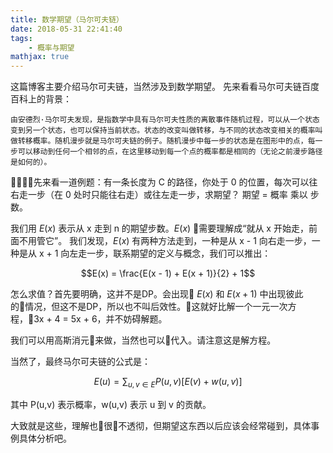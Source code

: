 ```yaml
---
title: 数学期望（马尔可夫链）
date: 2018-05-31 22:41:40
tags:
    - 概率与期望
mathjax: true
---
```


这篇博客主要介绍马尔可夫链，当然涉及到数学期望。
先来看看马尔可夫链百度百科上的背景：
```
由安德烈·马尔可夫发现，是指数学中具有马尔可夫性质的离散事件随机过程，可以从一个状态变到另一个状态，也可以保持当前状态。状态的改变叫做转移，与不同的状态改变相关的概率叫做转移概率。随机漫步就是马尔可夫链的例子。随机漫步中每一步的状态是在图形中的点，每一步可以移动到任何一个相邻的点，在这里移动到每一个点的概率都是相同的（无论之前漫步路径是如何的）。
```

先来看一道例题：有一条长度为 C 的路径，你处于 0 的位置，每次可以往右走一步（在 0 处时只能往右走）或往左走一步，求期望？
期望 = 概率 乘以 步数。

我们用 $E(x)$ 表示从 x 走到 n 的期望步数。$E(x)$ 需要理解成“就从 x 开始走，前面不用管它”。
我们发现，$E(x)$ 有两种方法走到，一种是从 x - 1 向右走一步，一种是从 x + 1 向左走一步，联系期望的定义与概念，我们可以推出：

$$E(x) = \frac{E(x - 1) + E(x + 1)}{2} + 1$$

怎么求值？首先要明确，这并不是DP。会出现 $E(x)$ 和 $E(x + 1)$ 中出现彼此的情况，但这不是DP，所以也不叫后效性。这就好比解一个一元一次方程，3x + 4 = 5x + 6，并不妨碍解题。

我们可以用高斯消元来做，当然也可以代入。请注意这是解方程。

当然了，最终马尔可夫链的公式是：

$$E(u) = \sum_{u,v \in E}{P(u,v)[E(v) + w(u, v)]}$$

其中 P(u,v) 表示概率，w(u,v) 表示 u 到 v 的贡献。

大致就是这些，理解也很不透彻，但期望这东西以后应该会经常碰到，具体事例具体分析吧。